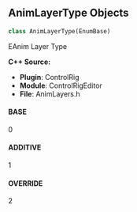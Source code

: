 ## AnimLayerType Objects

```python
class AnimLayerType(EnumBase)
```

EAnim Layer Type

**C++ Source:**

- **Plugin**: ControlRig
- **Module**: ControlRigEditor
- **File**: AnimLayers.h

<a id="unreal.AnimLayerType.BASE"></a>

#### BASE

0

<a id="unreal.AnimLayerType.ADDITIVE"></a>

#### ADDITIVE

1

<a id="unreal.AnimLayerType.OVERRIDE"></a>

#### OVERRIDE

2

<a id="unreal.ImportGeometryType"></a>